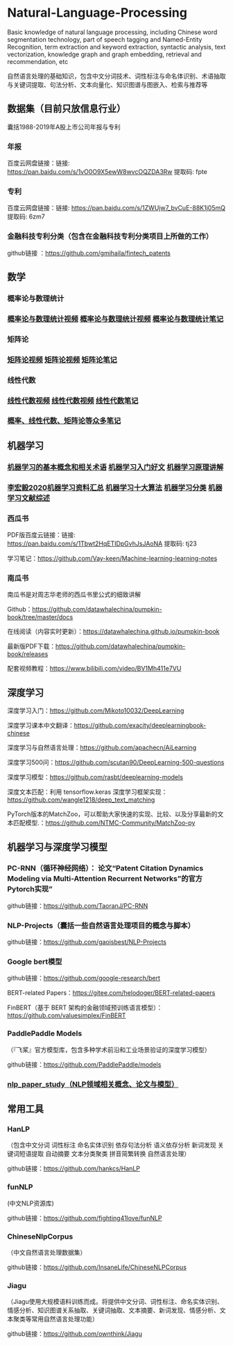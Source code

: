 # Natural-Language-Processing
Basic knowledge of natural language processing, including Chinese word segmentation technology, part of speech tagging and Named-Entity Recognition, term extraction and keyword extraction, syntactic analysis, text vectorization, knowledge graph and graph embedding, retrieval and recommendation, etc

自然语言处理的基础知识，包含中文分词技术、词性标注与命名体识别、术语抽取与关键词提取、句法分析、文本向量化、知识图谱与图嵌入、检索与推荐等

## 数据集（目前只放信息行业）
囊括1988-2019年A股上市公司年报与专利
### 年报
百度云网盘链接：链接: https://pan.baidu.com/s/1vO0O9X5ewW8wvcOQZDA3Rw 提取码: fpte 
### 专利
百度云网盘链接：链接: https://pan.baidu.com/s/1ZWUjw7_bvCuE-88K1j05mQ 提取码: 6zm7 
### 金融科技专利分类（包含在金融科技专利分类项目上所做的工作）

github链接 ：https://github.com/gmihaila/fintech_patents

## 数学
### 概率论与数理统计
### [概率论与数理统计视频](https://www.bilibili.com/video/BV1vW41147Uw?p=1)  [概率论与数理统计视频](https://www.bilibili.com/video/BV1ot411y7mU?from=search&seid=8317131388662702107&spm_id_from=333.337.0.0)   [概率论与数理统计笔记](https://blog.csdn.net/weixin_43914604/article/details/105655745?ops_request_misc=%257B%2522request%255Fid%2522%253A%2522163482103216780269865376%2522%252C%2522scm%2522%253A%252220140713.130102334..%2522%257D&request_id=163482103216780269865376&biz_id=0&utm_medium=distribute.pc_search_result.none-task-blog-2~all~top_positive~default-1-105655745.pc_search_ecpm_flag&utm_term=%E6%A6%82%E7%8E%87%E8%AE%BA&spm=1018.2226.3001.4187)

### 矩阵论
### [矩阵论视频](https://www.bilibili.com/video/BV16E411D7R8?from=search&seid=6129772946481224097&spm_id_from=333.337.0.0)   [矩阵论视频](https://www.bilibili.com/video/BV1Mt411k7Rq?p=1)    [矩阵论笔记](https://blog.csdn.net/mounty_fsc/article/details/51588794)

### 线性代数
### [线性代数视频](https://www.bilibili.com/video/BV1aW411Q7x1?from=search&seid=16129392790501534088&spm_id_from=333.337.0.0)  [线性代数视频](https://www.bilibili.com/video/BV1fv411y7YY?from=search&seid=16129392790501534088&spm_id_from=333.337.0.0)   [线性代数笔记](https://blog.csdn.net/gdymind/article/details/80466465?ops_request_misc=%257B%2522request%255Fid%2522%253A%2522163482518516780265422578%2522%252C%2522scm%2522%253A%252220140713.130102334..%2522%257D&request_id=163482518516780265422578&biz_id=0&utm_medium=distribute.pc_search_result.none-task-blog-2~all~baidu_landing_v2~default-1-80466465.pc_search_ecpm_flag&utm_term=%E7%BA%BF%E6%80%A7%E4%BB%A3%E6%95%B0%E7%AC%94%E8%AE%B0%E3%80%81&spm=1018.2226.3001.4187)

### [概率、线性代数、矩阵论等众多笔记](https://www.cnblogs.com/bigmonkey/default.html?page=1)

## 机器学习
### [机器学习的基本概念和相关术语](https://blog.csdn.net/qq_43328040/article/details/106823245?ops_request_misc=%257B%2522request%255Fid%2522%253A%2522163485837516780366583753%2522%252C%2522scm%2522%253A%252220140713.130102334..%2522%257D&request_id=163485837516780366583753&biz_id=0&utm_medium=distribute.pc_search_result.none-task-blog-2~all~top_yy~default-1-106823245.pc_search_result_hbase_insert&utm_term=%E6%9C%BA%E5%99%A8%E5%AD%A6%E4%B9%A0&spm=1018.2226.3001.4187)  [机器学习入门好文](https://blog.csdn.net/ritterliu/article/details/54821300?ops_request_misc=%257B%2522request%255Fid%2522%253A%2522163485837516780366583753%2522%252C%2522scm%2522%253A%252220140713.130102334..%2522%257D&request_id=163485837516780366583753&biz_id=0&utm_medium=distribute.pc_search_result.none-task-blog-2~all~top_positive~default-2-54821300.pc_search_result_hbase_insert&utm_term=%E6%9C%BA%E5%99%A8%E5%AD%A6%E4%B9%A0&spm=1018.2226.3001.4187)  [机器学习原理讲解](https://blog.csdn.net/fuhanghang/article/details/85218281?ops_request_misc=%257B%2522request%255Fid%2522%253A%2522163485837516780366595775%2522%252C%2522scm%2522%253A%252220140713.130102334.pc%255Fblog.%2522%257D&request_id=163485837516780366595775&biz_id=0&utm_medium=distribute.pc_search_result.none-task-blog-2~all~first_rank_ecpm_v1~rank_v31_ecpm-17-85218281.pc_search_result_hbase_insert&utm_term=%E6%9C%BA%E5%99%A8%E5%AD%A6%E4%B9%A0&spm=1018.2226.3001.4187)

### [李宏毅2020机器学习资料汇总](https://blog.csdn.net/iteapoy/article/details/105382315?ops_request_misc=%257B%2522request%255Fid%2522%253A%2522163485837516780366583753%2522%252C%2522scm%2522%253A%252220140713.130102334..%2522%257D&request_id=163485837516780366583753&biz_id=0&utm_medium=distribute.pc_search_result.none-task-blog-2~all~top_click~default-6-105382315.pc_search_result_hbase_insert&utm_term=%E6%9C%BA%E5%99%A8%E5%AD%A6%E4%B9%A0&spm=1018.2226.3001.4187)  [机器学习十大算法](https://www.cnblogs.com/bigmonkey/default.html?page=1)  [机器学习分类](https://blog.csdn.net/qq_41204464/article/details/92759626?ops_request_misc=%257B%2522request%255Fid%2522%253A%2522163485837516780366595775%2522%252C%2522scm%2522%253A%252220140713.130102334.pc%255Fblog.%2522%257D&request_id=163485837516780366595775&biz_id=0&utm_medium=distribute.pc_search_result.none-task-blog-2~all~first_rank_ecpm_v1~rank_v31_ecpm-9-92759626.pc_search_result_hbase_insert&utm_term=%E6%9C%BA%E5%99%A8%E5%AD%A6%E4%B9%A0&spm=1018.2226.3001.4187)  [机器学习文献综述](https://blog.csdn.net/a1742326479/article/details/81048473?ops_request_misc=%257B%2522request%255Fid%2522%253A%2522163485837516780366595775%2522%252C%2522scm%2522%253A%252220140713.130102334.pc%255Fblog.%2522%257D&request_id=163485837516780366595775&biz_id=0&utm_medium=distribute.pc_search_result.none-task-blog-2~all~first_rank_ecpm_v1~rank_v31_ecpm-20-81048473.pc_search_result_hbase_insert&utm_term=%E6%9C%BA%E5%99%A8%E5%AD%A6%E4%B9%A0&spm=1018.2226.3001.4187)

### 西瓜书
PDF版百度云链接：链接: https://pan.baidu.com/s/1Tbwt2HqETIDpGvhJsJAoNA 提取码: tj23 

学习笔记：https://github.com/Vay-keen/Machine-learning-learning-notes
### 南瓜书
南瓜书是对周志华老师的西瓜书里公式的细致讲解

Github：https://github.com/datawhalechina/pumpkin-book/tree/master/docs

在线阅读（内容实时更新）：https://datawhalechina.github.io/pumpkin-book

最新版PDF下载：https://github.com/datawhalechina/pumpkin-book/releases

配套视频教程：https://www.bilibili.com/video/BV1Mh411e7VU

## 深度学习

深度学习入门：https://github.com/Mikoto10032/DeepLearning

深度学习课本中文翻译：https://github.com/exacity/deeplearningbook-chinese

深度学习与自然语言处理：https://github.com/apachecn/AiLearning

深度学习500问：https://github.com/scutan90/DeepLearning-500-questions

深度学习模型：https://github.com/rasbt/deeplearning-models

深度文本匹配：利用 tensorflow.keras 深度学习框架实现：https://github.com/wangle1218/deep_text_matching

PyTorch版本的MatchZoo，可以帮助大家快速的实现、比较、以及分享最新的文本匹配模型.：https://github.com/NTMC-Community/MatchZoo-py

## 机器学习与深度学习模型

### PC-RNN（循环神经网络）： 论文“Patent Citation Dynamics Modeling via Multi-Attention Recurrent Networks”的官方Pytorch实现”

github链接：https://github.com/TaoranJ/PC-RNN

### NLP-Projects（囊括一些自然语言处理项目的概念与脚本）

github链接：https://github.com/gaoisbest/NLP-Projects

### Google bert模型

github链接：https://github.com/google-research/bert

BERT-related Papers：https://gitee.com/helodoger/BERT-related-papers

FinBERT（基于 BERT 架构的金融领域预训练语言模型）：https://github.com/valuesimplex/FinBERT

### PaddlePaddle Models
（『飞桨』官方模型库，包含多种学术前沿和工业场景验证的深度学习模型）

github链接：https://github.com/PaddlePaddle/models

### [nlp_paper_study（NLP领域相关概念、论文与模型）]( https://github.com/km1994/nlp_paper_study)

## 常用工具

### HanLP
（包含中文分词 词性标注 命名实体识别 依存句法分析 语义依存分析 新词发现 关键词短语提取 自动摘要 文本分类聚类 拼音简繁转换 自然语言处理）

github链接：https://github.com/hankcs/HanLP

### funNLP
(中文NLP资源库)

github链接：https://github.com/fighting41love/funNLP

### ChineseNlpCorpus
（中文自然语言处理数据集）

github链接：https://github.com/InsaneLife/ChineseNLPCorpus

### Jiagu 
（Jiagu使用大规模语料训练而成。将提供中文分词、词性标注、命名实体识别、情感分析、知识图谱关系抽取、关键词抽取、文本摘要、新词发现、情感分析、文本聚类等常用自然语言处理功能）

github链接：https://github.com/ownthink/Jiagu
